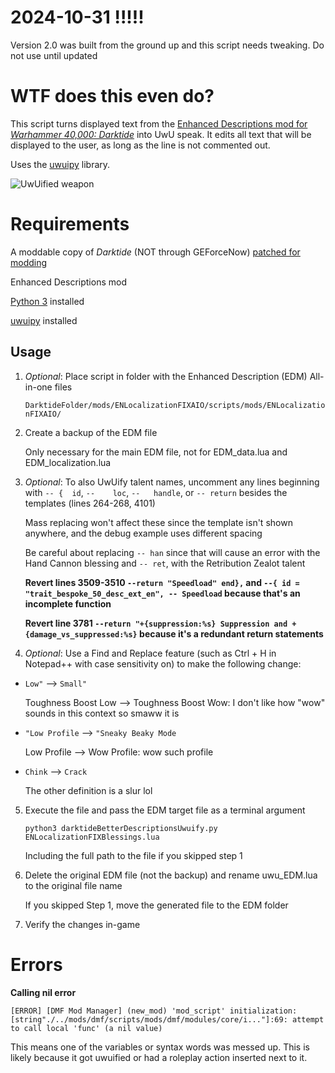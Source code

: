 # 2024-10-31 !!!!!
Version 2.0 was built from the ground up and this script needs tweaking. Do not use until updated

# WTF does this even do?

This script turns displayed text from the [Enhanced Descriptions mod for *Warhammer 40,000: Darktide*](https://www.nexusmods.com/warhammer40kdarktide/mods/210) into UwU speak. It edits all text that will be displayed to the user, as long as the line is not commented out.

Uses the [uwuipy](https://github.com/Cuprum77/uwuipy) library.

![UwUified weapon](https://i.imgur.com/55ZTv2J.png)

# Requirements

A moddable copy of *Darktide* (NOT through GEForceNow) [patched for modding](https://dmf-docs.darkti.de/#/installing-mods)

Enhanced Descriptions mod

[Python 3](https://www.python.org/downloads/) installed

[uwuipy](https://github.com/Cuprum77/uwuipy) installed

## Usage

1. *Optional*: Place script in folder with the Enhanced Description (EDM) All-in-one files

   ```DarktideFolder/mods/ENLocalizationFIXAIO/scripts/mods/ENLocalizationFIXAIO/```

2. Create a backup of the EDM file

   Only necessary for the main EDM file, not for EDM_data.lua and EDM_localization.lua

3. *Optional*: To also UwUify talent names, uncomment any lines beginning with ```-- {	id```, ```--	loc```, ```--	handle```, or ```--	return``` besides the templates (lines 264-268, 4101)

   Mass replacing won't affect these since the template isn't shown anywhere, and the debug example uses different spacing

   Be careful about replacing ```-- han``` since that will cause an error with the Hand Cannon blessing and ```-- ret```, with the Retribution Zealot talent

   **Revert lines 3509-3510 ```--return "Speedload" end},``` and ```--{	id = "trait_bespoke_50_desc_ext_en", -- Speedload``` because that's an incomplete function**

   **Revert line 3781 ```--return "+{suppression:%s} Suppression and +{damage_vs_suppressed:%s}``` because it's a redundant return statements**

5. *Optional*: Use a Find and Replace feature (such as Ctrl + H in Notepad++ with case sensitivity on) to make the following change:

- ```Low"``` --> ```Small"```
  
  Toughness Boost Low --> Toughness Boost Wow: I don't like how "wow" sounds in this context so smaww it is

- ```"Low Profile``` --> ```"Sneaky Beaky Mode```

  Low Profile --> Wow Profile: wow such profile

- ```Chink``` --> ```Crack```

  The other definition is a slur lol
   
5. Execute the file and pass the EDM target file as a terminal argument

   ```python3 darktideBetterDescriptionsUwuify.py ENLocalizationFIXBlessings.lua```

   Including the full path to the file if you skipped step 1

6. Delete the original EDM file (not the backup) and rename uwu_EDM.lua to the original file name

   If you skipped Step 1, move the generated file to the EDM folder
  
7. Verify the changes in-game

# Errors
**Calling nil error**

```
[ERROR] [DMF Mod Manager] (new_mod) 'mod_script' initialization: [string"./../mods/dmf/scripts/mods/dmf/modules/core/i..."]:69: attempt to call local 'func' (a nil value)
```

This means one of the variables or syntax words was messed up. This is likely because it got uwuified or had a roleplay action inserted next to it.
